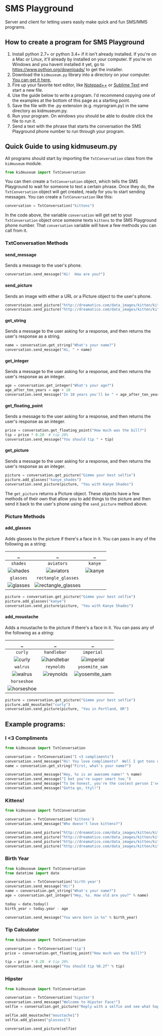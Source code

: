 # SMS Playground
Server and client for letting users easily make quick and fun SMS/MMS programs.

## How to create a program for SMS Playground
1. Install python 2.7+ or python 3.4+ if it isn't already installed. If you're on a Mac or Linux,
   it'll already by installed on your computer. If you're on Windows and you havent installed it yet,
   go to https://www.python.org/downloads/ to get the installer.
1. Download the `kidmuseum.py` library into a directory on your computer.  [You can get it here.](http://sms-playground.com/kidmuseum.py)
1. Fire up your favorite text editor, like [Notepad++](https://notepad-plus-plus.org/) or
   [Sublime Text](http://www.sublimetext.com/) and start a new file.
1. Use the guide below to write a program. I'd recommend copying one of the examples at the bottom of this page as a starting point.
1. Save the file with the .py extension (e.g. myprogram.py) in the same directory as kidmuseum.py.
1. Run your program. On windows you should be able to double click the file to run it.
1. Send a text with the phrase that starts the conversation the SMS Playground phone number to run through your program.

## Quick Guide to using kidmuseum.py

All programs should start by importing the `TxtConversation` class from the `kidmuseum` module.
```python
from kidmuseum import TxtConversation
```
You can then create a `TxtConversation` object, which tells the SMS Playground to wait for someone to text
a certain phrase.  Once they do, the `TxtConversation` object will get created, ready for you to start sending messages.
You can create a `TxtConversation` like this:
```python
conversation = TxtConversation("kittens")
```
In the code above, the variable `conversation` will get set to your `TxtConversation` object once someone texts
`kittens` to the SMS Playground phone number.  That `conversation` variable will have a few methods you can call
from it.

### TxtConversation Methods

#### send_message
Sends a message to the user's phone.
```python
conversation.send_message("Hi!  How are you?")
```
#### send_picture
Sends an image with either a URL or a Picture object to the user's phone.
```python
converstaion.send_picture("http://dreamatico.com/data_images/kitten/kitten-2.jpg", "It's a kitten!")
converstaion.send_picture("http://dreamatico.com/data_images/kitten/kitten-7.jpg")
```
#### get_string
Sends a message to the user asking for a response, and then returns the user's response as a string.
```python
name = conversation.get_string("What's your name?")
conversation.send_message("Hi, " + name)
```
#### get_integer
Sends a message to the user asking for a response, and then returns the user's response as an integer.
```python
age = conversation.get_integer("What's your age?")
age_after_ten_years = age + 10
conversation.send_message("In 10 years you'll be " + age_after_ten_years)
```
#### get_floating_point
Sends a message to the user asking for a response, and then returns the user's response as an integer.
```python
price = conversation.get_floating_point("How much was the bill?")
tip = price * 0.20  # tip 20%
conversation.send_message("You should tip " + tip)
```
#### get_picture
Sends a message to the user asking for a response, and then returns the user's response as an integer.
```python
picture = conversation.get_picture("Gimme your best selfie")
picture.add_glasses("kanye_shades")
conversation.send_picture(picture, "You with Kanye Shades")
```
The `get_picture` returns a Picture object.  These objects have a few methods of their own that allow
you to add things to the picture and then send it back to the user's phone using the `send_picture`
method above.

### Picture Methods

#### add_glasses
Adds glasses to the picture if there's a face in it.  You can pass in any of the following as a string:

 _ | _ | _
:--------: | :----------: | :-------:
`shades` | `aviators` | `kanye`
![shades](https://s3.amazonaws.com/sms-playground/readme_images/shades_rm.png) | ![aviators](https://s3.amazonaws.com/sms-playground/readme_images/aviators_rm.png) | ![kanye](https://s3.amazonaws.com/sms-playground/readme_images/kanye_rm.png)
`glasses` | `rectangle_glasses` |
![glasses](https://s3.amazonaws.com/sms-playground/readme_images/glasses_rm.png) | ![rectangle_glasses](https://s3.amazonaws.com/sms-playground/readme_images/rectangle_glasses_rm.png) |

```python
picture = conversation.get_picture("Gimme your best selfie")
picture.add_glasses("kanye")
conversation.send_picture(picture, "You with Kanye Shades")
```

#### add_moustache
Adds a moustache to the picture if there's a face in it. You can pass any of the following as a string:

 _ | _ | _
:--------: | :----------: | :-------:
`curly` | `handlebar` | `imperial`
![curly](https://s3.amazonaws.com/sms-playground/readme_images/curly_rm.png) | ![handlebar](https://s3.amazonaws.com/sms-playground/readme_images/handlebar_rm.png) | ![imperial](https://s3.amazonaws.com/sms-playground/readme_images/imperial_rm.png)
`walrus` | `reynolds` | `yosemite_sam`
![walrus](https://s3.amazonaws.com/sms-playground/readme_images/walrus_rm.png) | ![reynolds](https://s3.amazonaws.com/sms-playground/readme_images/reynolds_rm.png) | ![yosemite_sam](https://s3.amazonaws.com/sms-playground/readme_images/yosemite_sam_rm.png)
`horseshoe` |  |
![horseshoe](https://s3.amazonaws.com/sms-playground/readme_images/horseshoe_rm.png) |  |

```python
picture = conversation.get_picture("Gimme your best selfie")
picture.add_moustache("curly")
conversation.send_picture(picture, "You in Portland, OR")
```

## Example programs:

### I <3 Compliments
```python
from kidmuseum import TxtConversation

conversation = TxtConversation("I <3 compliments")
conversation.send_message("Hi! You love compliments?  Well I got tons of 'em!")
name = conversation.get_string("First, what's your name?")

conversation.send_message("Hey, %s is an awesome name!" % name)
conversation.send_message("I bet you're super smart too.")
conversation.send_message("To be honest, you're the coolest person I've talked today BY FAR :D")
conversation.send_message("Gotta go, ttyl!")
```
### Kittens!
```python
from kidmuseum import TxtConversation

conversation = TxtConversation('kittens')
conversation.send_message("Who doesn't love kittens?")

conversation.send_picture("http://dreamatico.com/data_images/kitten/kitten-3.jpg")
conversation.send_picture("http://dreamatico.com/data_images/kitten/kitten-2.jpg")
conversation.send_picture("http://dreamatico.com/data_images/kitten/kitten-1.jpg")
conversation.send_picture("http://dreamatico.com/data_images/kitten/kitten-7.jpg")
```
### Birth Year
```python
from kidmuseum import TxtConversation
from datetime import date

conversation = TxtConversation('birth year')
conversation.send_message("Hi!")
name = conversation.get_string("What's your name?")
age = conversation.get_integer("Hey, %s. How old are you?" % name)

today = date.today()
birth_year = today.year - age

conversation.send_message("You were born in %s" % birth_year)
```
### Tip Calculator
```python
from kidmuseum import TxtConversation

conversation = TxtConversation('tip')
price = conversation.get_floating_point("How much was the bill?")

tip = price * 0.20  # tip 20%
conversation.send_message("You should tip %0.2f" % tip)
```
### Hipster
```python
from kidmuseum import TxtConversation

conversation = TxtConversation('hipster')
conversation.send_message("Welcome to Hipster Face!")
selfie = conversation.get_picture("Reply with a selfie and see what happens...")

selfie.add_moustache("moustache1")
selfie.add_glasses("glasses1")

conversation.send_picture(selfie)
```
